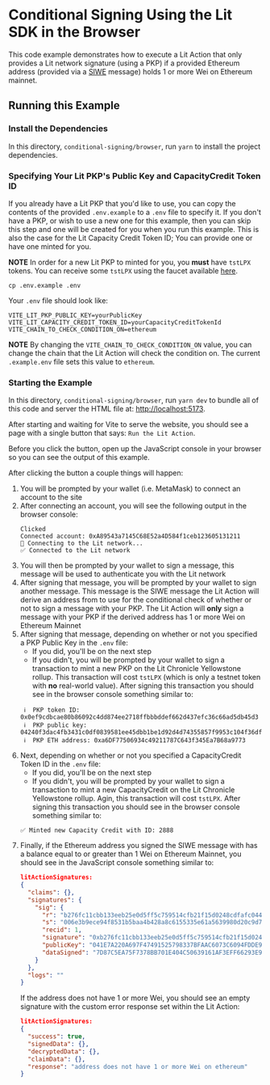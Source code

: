 # Conditional Signing Using the Lit SDK in the Browser

This code example demonstrates how to execute a Lit Action that only provides a Lit network signature (using a PKP) if a provided Ethereum address (provided via a [SIWE](https://eips.ethereum.org/EIPS/eip-4361) message) holds 1 or more Wei on Ethereum mainnet.

## Running this Example

### Install the Dependencies

In this directory, `conditional-signing/browser`, run `yarn` to install the project dependencies.

### Specifying Your Lit PKP's Public Key and CapacityCredit Token ID

If you already have a Lit PKP that you'd like to use, you can copy the contents of the provided `.env.example` to a `.env` file to specify it. If you don't have a PKP, or wish to use a new one for this example, then you can skip this step and one will be created for you when you run this example. This is also the case for the Lit Capacity Credit Token ID; You can provide one or have one minted for you.

**NOTE** In order for a new Lit PKP to minted for you, you **must** have `tstLPX` tokens. You can receive some `tstLPX` using the faucet available [here](https://chronicle-yellowstone-faucet.getlit.dev/).

```
cp .env.example .env
```

Your `.env` file should look like:

```
VITE_LIT_PKP_PUBLIC_KEY=yourPublicKey
VITE_LIT_CAPACITY_CREDIT_TOKEN_ID=yourCapacityCreditTokenId
VITE_CHAIN_TO_CHECK_CONDITION_ON=ethereum
```

**NOTE** By changing the `VITE_CHAIN_TO_CHECK_CONDITION_ON` value, you can change the chain that the Lit Action will check the condition on. The current `.example.env` file sets this value to `ethereum`.

### Starting the Example

In this directory, `conditional-signing/browser`, run `yarn dev` to bundle all of this code and server the HTML file at: [http://localhost:5173](http://localhost:5173).

After starting and waiting for Vite to serve the website, you should see a page with a single button that says: `Run the Lit Action`.

Before you click the button, open up the JavaScript console in your browser so you can see the output of this example.

After clicking the button a couple things will happen:

1. You will be prompted by your wallet (i.e. MetaMask) to connect an account to the site
2. After connecting an account, you will see the following output in the browser console:
   ```
   Clicked
   Connected account: 0xA89543a7145C68E52a4D584f1ceb123605131211
   🔄 Connecting to the Lit network...
   ✅ Connected to the Lit network
   ```
3. You will then be prompted by your wallet to sign a message, this message will be used to authenticate you with the Lit network
4. After signing that message, you will be prompted by your wallet to sign another message. This message is the SIWE message the Lit Action will derive an address from to use for the conditional check of whether or not to sign a message with your PKP. The Lit Action will **only** sign a message with your PKP if the derived address has 1 or more Wei on Ethereum Mainnet
5. After signing that message, depending on whether or not you specified a PKP Public Key in the `.env` file:
   - If you did, you'll be on the next step
   - If you didn't, you will be prompted by your wallet to sign a transaction to mint a new PKP on the Lit Chronicle Yellowstone rollup. This transaction will cost `tstLPX` (which is only a testnet token with **no** real-world value). After signing this transaction you should see in the browser console something similar to:
   ```
    ℹ️  PKP token ID: 0x0ef9cdbcae80b86092c4dd874ee2718ffbbbddef662d437efc36c66ad5db45d3
    ℹ️  PKP public key: 04240f3dac4fb3431c0df0839581ee45dbb1be1d92d4d74355857f9953c104f36df6725e70897f9fe97f66f783d9e0a7287ba4f8fd023bffca701037331e17ccf6
    ℹ️  PKP ETH address: 0xa6DF77506934c49211787C643f345Ea7B68a9773
   ```
6. Next, depending on whether or not you specified a CapacityCredit Token ID in the `.env` file:
   - If you did, you'll be on the next step
   -  If you didn't, you will be prompted by your wallet to sign a transaction to mint a new CapacityCredit on the Lit Chronicle Yellowstone rollup. Agin, this transaction will cost `tstLPX`. After signing this transaction you should see in the browser console something similar to:
   ```
   ✅ Minted new Capacity Credit with ID: 2888
   ```
6. Finally, if the Ethereum address you signed the SIWE message with has a balance equal to or greater than 1 Wei on Ethereum Mainnet, you should see in the JavaScript console something similar to:
   ```json
   litActionSignatures:
   {
     "claims": {},
     "signatures": {
       "sig": {
         "r": "b276fc11cbb133eeb25e0d5ff5c759514cfb21f15d0248cdfafc0440fa148d2a",
         "s": "006e3b9ece94f8531b5baa4b428a8c6155335e61a5639980d20c9d7477f6746f",
         "recid": 1,
         "signature": "0xb276fc11cbb133eeb25e0d5ff5c759514cfb21f15d0248cdfafc0440fa148d2a006e3b9ece94f8531b5baa4b428a8c6155335e61a5639980d20c9d7477f6746f1c",
         "publicKey": "041E7A220A697F47491525798337BFAAC6073C6094FDDE9187D749D28D947F59FE73FBAE024FC0B87D2A61068EA8087E94ECC843820752295307537F9D06432876",
         "dataSigned": "7D87C5EA75F7378BB701E404C50639161AF3EFF66293E9F375B5F17EB50476F4"
       }
     },
     "logs": ""
   }
   ```
   If the address does not have 1 or more Wei, you should see an empty signature with the custom error response set within the Lit Action:
   ```json
   litActionSignatures:
   {
     "success": true,
     "signedData": {},
     "decryptedData": {},
     "claimData": {},
     "response": "address does not have 1 or more Wei on ethereum"
   }
   ```
